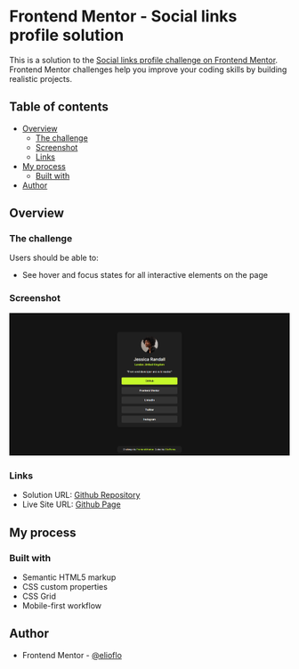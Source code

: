 # Frontend Mentor - Social links profile solution

This is a solution to the [Social links profile challenge on Frontend Mentor](https://www.frontendmentor.io/challenges/social-links-profile-UG32l9m6dQ). Frontend Mentor challenges help you improve your coding skills by building realistic projects.

## Table of contents

- [Overview](#overview)
  - [The challenge](#the-challenge)
  - [Screenshot](#screenshot)
  - [Links](#links)
- [My process](#my-process)
  - [Built with](#built-with)
- [Author](#author)

## Overview

### The challenge

Users should be able to:

- See hover and focus states for all interactive elements on the page

### Screenshot

![](./screenshot.png)

### Links

- Solution URL: [Github Repository](https://github.com/elioflo/social-links-profile-main)
- Live Site URL: [Github Page](https://elioflo.github.io/social-links-profile-main/)

## My process

### Built with

- Semantic HTML5 markup
- CSS custom properties
- CSS Grid
- Mobile-first workflow

## Author

- Frontend Mentor - [@elioflo](https://www.frontendmentor.io/profile/elioflo)
